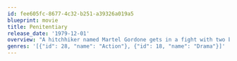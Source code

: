 ```yaml
---
id: fee605fc-8677-4c32-b251-a39326a019a5
blueprint: movie
title: Penitentiary
release_date: '1979-12-01'
overview: "A hitchhiker named Martel Gordone gets in a fight with two bikers over a prostitute, and one of the bikers is killed. Gordone is arrested and sent to prison, where he joins the prison's boxing team in an effort to secure an early parole and to establish his dominance over the prison's toughest gang."
genres: '[{"id": 28, "name": "Action"}, {"id": 18, "name": "Drama"}]'
---
```

